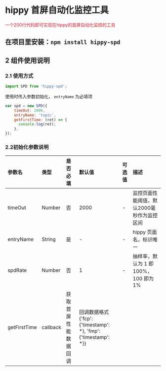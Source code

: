 # hippy 首屏自动化监控工具
<font color="#cf222e">一个200行代码即可实现在hippy的首屏自动化监控的工具</font>
## 在项目里安装：`npm install hippy-spd`

## 2 组件使用说明

### 2.1 使用方式

```js
import SPD from 'hippy-spd';
```
使用时传入参数初始化，
`entryName` 为必填项

```js
var spd = new SPD({
    timeOut: 2000,
    entryName: 'topic',
    getFirstTime: (ret) => {
      console.log(ret);
    },
});
```

### 2.2初始化参数说明

| 参数名 | 类型 | 是否必填 | 默认值 | 可选值| 描述 |
|:-----|:-----|:-------|:-------|:------|:-----|
| timeOut | Number | 否 | 2000 | - | 监控页面性能阈值，默认2000毫秒作为监控区间 |
| entryName | String | 是 | - | - | hippy 页面名，标识唯一 |
| spdRate | Number | 否 | 1 | - | 抽样率，默认为 1 即 100%， 100 即为1% |
| getFirstTime  | callback         | 获取首屏性能数据回调 | 回调数据格式 {'fcp': {'timestamp': *}, 'fmp': {'timestamp': *}}
